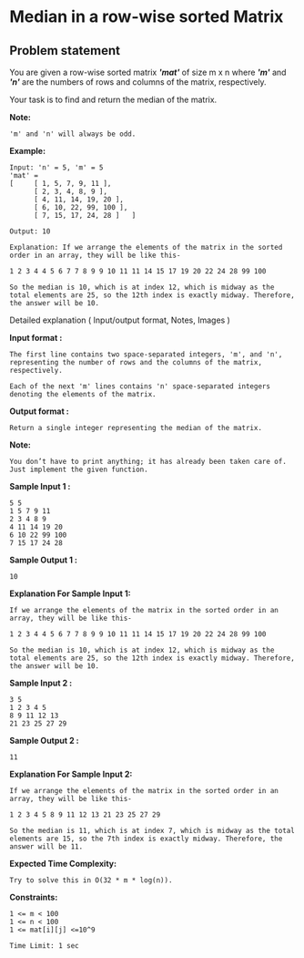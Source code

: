 Median in a row-wise sorted Matrix
==================================

Problem statement
-----------------

You are given a row-wise sorted matrix _**'mat'**_ of size m x n where _**'m'**_ and _**'n'**_ are the numbers of rows and columns of the matrix, respectively.

  

Your task is to find and return the median of the matrix.

  

**Note:**

    'm' and 'n' will always be odd.
    

  

**Example:**

    Input: 'n' = 5, 'm' = 5
    'mat' = 
    [     [ 1, 5, 7, 9, 11 ],
          [ 2, 3, 4, 8, 9 ],
          [ 4, 11, 14, 19, 20 ],
          [ 6, 10, 22, 99, 100 ],
          [ 7, 15, 17, 24, 28 ]   ]
    
    Output: 10
    
    Explanation: If we arrange the elements of the matrix in the sorted order in an array, they will be like this-
    
    1 2 3 4 4 5 6 7 7 8 9 9 10 11 11 14 15 17 19 20 22 24 28 99 100 
    
    So the median is 10, which is at index 12, which is midway as the total elements are 25, so the 12th index is exactly midway. Therefore, the answer will be 10. 
    

  

Detailed explanation ( Input/output format, Notes, Images )

**Input format :**

    The first line contains two space-separated integers, 'm', and 'n', representing the number of rows and the columns of the matrix, respectively.
    
    Each of the next 'm' lines contains 'n' space-separated integers denoting the elements of the matrix.
    

  

**Output format :**

    Return a single integer representing the median of the matrix.
    

  

**Note:**

    You don’t have to print anything; it has already been taken care of. Just implement the given function. 
    

**Sample Input 1 :**

    5 5
    1 5 7 9 11 
    2 3 4 8 9 
    4 11 14 19 20 
    6 10 22 99 100 
    7 15 17 24 28 
    

  

**Sample Output 1 :**

    10
    

  

**Explanation For Sample Input 1:**

    If we arrange the elements of the matrix in the sorted order in an array, they will be like this-
    
    1 2 3 4 4 5 6 7 7 8 9 9 10 11 11 14 15 17 19 20 22 24 28 99 100 
    
    So the median is 10, which is at index 12, which is midway as the total elements are 25, so the 12th index is exactly midway. Therefore, the answer will be 10. 
    

  

**Sample Input 2 :**

    3 5
    1 2 3 4 5
    8 9 11 12 13
    21 23 25 27 29
    

  

**Sample Output 2 :**

    11
    

  

**Explanation For Sample Input 2:**

    If we arrange the elements of the matrix in the sorted order in an array, they will be like this-
    
    1 2 3 4 5 8 9 11 12 13 21 23 25 27 29
    
    So the median is 11, which is at index 7, which is midway as the total elements are 15, so the 7th index is exactly midway. Therefore, the answer will be 11. 
    

  

**Expected Time Complexity:**

    Try to solve this in O(32 * m * log(n)).          
    

  

**Constraints:**

    1 <= m < 100
    1 <= n < 100
    1 <= mat[i][j] <=10^9
    
    Time Limit: 1 sec
